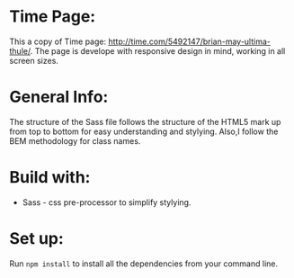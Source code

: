 # Time Page:
This a copy of Time page: http://time.com/5492147/brian-may-ultima-thule/. The page is develope with responsive design in mind, working in all screen sizes.

# General Info:
The structure of the Sass file follows the structure of the HTML5 mark up from top to bottom for easy understanding and stylying. Also,I follow the BEM methodology for class names.

# Build with:
- Sass - css pre-processor to simplify stylying.

# Set up:
Run `npm install` to install all the dependencies from your command line.


